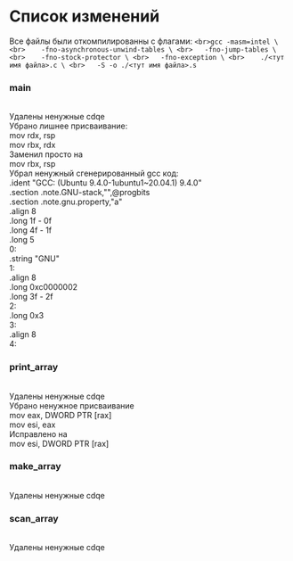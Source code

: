 # Список изменений
Все файлы были откомпилированны с флагами:
`<br>gcc -masm=intel \
<br>    -fno-asynchronous-unwind-tables \
<br>   -fno-jump-tables \
<br>    -fno-stock-protector \
<br>   -fno-exception \
<br>    ./<тут имя файла>.c \
<br>   -S -o ./<тут имя файла>.s `
### main
<br>Удалены ненужные cdqe
<br>Убрано лишнее присваивание:
<br>  mov	rdx, rsp
<br>	mov	rbx, rdx
<br> Заменил просто на
<br>	mov rbx, rsp
<br>	Убрал ненужный сгенерированный gcc код:
<br>	.ident	"GCC: (Ubuntu 9.4.0-1ubuntu1~20.04.1) 9.4.0"
<br>	.section	.note.GNU-stack,"",@progbits
<br>	.section	.note.gnu.property,"a"
<br>	.align 8
<br>	.long	 1f - 0f
<br>	.long	 4f - 1f
<br>	.long	 5
<br>0:
<br>	.string	 "GNU"
<br>1:
<br>	.align 8
<br>	.long	 0xc0000002
<br>	.long	 3f - 2f
<br>2:
<br>	.long	 0x3
<br>3:
<br>	.align 8
<br>4:
### print_array
<br>Удалены ненужные cdqe
<br>Убрано ненужное присваивание
<br>mov	eax, DWORD PTR [rax] 
<br>mov	esi, eax
<br>Исправлено на
<br>mov esi, DWORD PTR [rax]
### make_array
<br>Удалены ненужные cdqe
### scan_array
<br>Удалены ненужные cdqe
